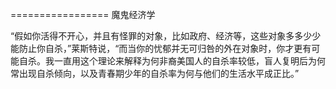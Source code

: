 ================= 魔鬼经济学

“假如你活得不开心，并且有怪罪的对象，比如政府、经济等，这些对象多多少少能防止你自杀，”莱斯特说，“而当你的忧郁并无可归咎的外在对象时，你才更有可能自杀。我一直用这个理论来解释为何非裔美国人的自杀率较低，盲人复明后为何常出现自杀倾向，以及青春期少年的自杀率为何与他们的生活水平成正比。”